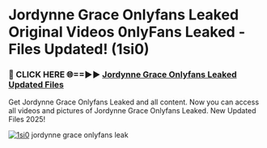 # Jordynne Grace Onlyfans Leaked Original Videos 0nlyFans Leaked - Files Updated! (1si0)

<h3>🔴 CLICK HERE 🌐==►► <a href="https://tinyurl.com/brd5kh86" rel="nofollow">Jordynne Grace Onlyfans Leaked Updated Files</a></h3>

Get Jordynne Grace Onlyfans Leaked and all content. Now you can access all videos and pictures of Jordynne Grace Onlyfans Leaked. New Updated Files 2025!

[![1si0](https://i.imgur.com/K7sEzmb.gif)](https://tinyurl.com/brd5kh86)
jordynne grace onlyfans leak